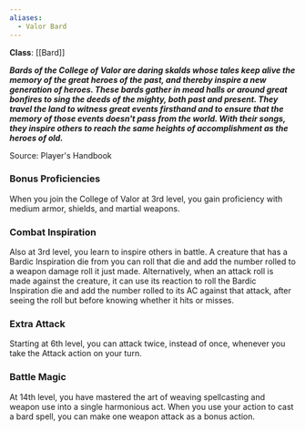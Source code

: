 ```yaml
---
aliases:
  - Valor Bard
---
```

**Class**: [[Bard]] 

**_Bards of the College of Valor are daring skalds whose tales keep alive the memory of the great heroes of the past, and thereby inspire a new generation of heroes. These bards gather in mead halls or around great bonfires to sing the deeds of the mighty, both past and present. They travel the land to witness great events firsthand and to ensure that the memory of those events doesn't pass from the world. With their songs, they inspire others to reach the same heights of accomplishment as the heroes of old._**

Source: Player's Handbook

### Bonus Proficiencies

When you join the College of Valor at 3rd level, you gain proficiency with medium armor, shields, and martial weapons.

### Combat Inspiration

Also at 3rd level, you learn to inspire others in battle. A creature that has a Bardic Inspiration die from you can roll that die and add the number rolled to a weapon damage roll it just made. Alternatively, when an attack roll is made against the creature, it can use its reaction to roll the Bardic Inspiration die and add the number rolled to its AC against that attack, after seeing the roll but before knowing whether it hits or misses.

### Extra Attack

Starting at 6th level, you can attack twice, instead of once, whenever you take the Attack action on your turn.

### Battle Magic

At 14th level, you have mastered the art of weaving spellcasting and weapon use into a single harmonious act. When you use your action to cast a bard spell, you can make one weapon attack as a bonus action.